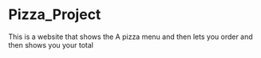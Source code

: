 # Pizza_Project
This is a website that shows the A pizza menu and then lets you order and then shows you your total
